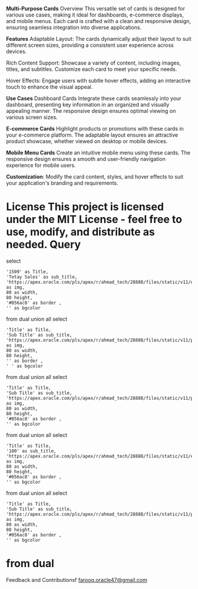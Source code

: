 **Multi-Purpose Cards**
Overview
This versatile set of cards is designed for various use cases, making it ideal for dashboards, e-commerce displays, and mobile menus. Each card is crafted with a clean and responsive design, ensuring seamless integration into diverse applications.

**Features**
Adaptable Layout: The cards dynamically adjust their layout to suit different screen sizes, providing a consistent user experience across devices.

Rich Content Support: Showcase a variety of content, including images, titles, and subtitles. Customize each card to meet your specific needs.

Hover Effects: Engage users with subtle hover effects, adding an interactive touch to enhance the visual appeal.

**Use Cases**
Dashboard Cards
Integrate these cards seamlessly into your dashboard, presenting key information in an organized and visually appealing manner. The responsive design ensures optimal viewing on various screen sizes.

**E-commerce Cards**
Highlight products or promotions with these cards in your e-commerce platform. The adaptable layout ensures an attractive product showcase, whether viewed on desktop or mobile devices.

**Mobile Menu Cards**
Create an intuitive mobile menu using these cards. The responsive design ensures a smooth and user-friendly navigation experience for mobile users.


**Customization**: Modify the card content, styles, and hover effects to suit your application's branding and requirements.

License
This project is licensed under the MIT License - feel free to use, modify, and distribute as needed.
**Query**
=====================================================================================================
select 

    '1509' as Title,
    'Totay Sales' as sub_title,
    'https://apex.oracle.com/pls/apex/r/ahmad_tech/28888/files/static/v11/economy.png' as img,
    80 as width,
    80 height,
    '#056ac8' as border ,
    '' as bgcolor
from dual
union all
select 

    'Title' as Title,
    'Sub Title' as sub_title,
    'https://apex.oracle.com/pls/apex/r/ahmad_tech/28888/files/static/v11/procurement.png' as img,
    80 as width,
    80 height,
    '' as border ,
    ' ' as bgcolor
from dual
union all
select 

    'Title' as Title,
    'Sub Title' as sub_title,
    'https://apex.oracle.com/pls/apex/r/ahmad_tech/28888/files/static/v11/purchasing.png' as img,
    80 as width,
    80 height,
    '#056ac8' as border ,
    '' as bgcolor
from dual
union all
select 

    'Title' as Title,
    '100' as sub_title,
    'https://apex.oracle.com/pls/apex/r/ahmad_tech/28888/files/static/v11/economy.png' as img,
    80 as width,
    80 height,
    '#056ac8' as border ,
    '' as bgcolor
from dual
union all
select 

    'Title' as Title,
    'Sub Title' as sub_title,
    'https://apex.oracle.com/pls/apex/r/ahmad_tech/28888/files/static/v11/procurement.png' as img,
    80 as width,
    80 height,
    '#056ac8' as border ,
    '' as bgcolor
from dual
=====================================================================================================

Feedback and Contributionsf
farooq.oracle47@gmail.com
